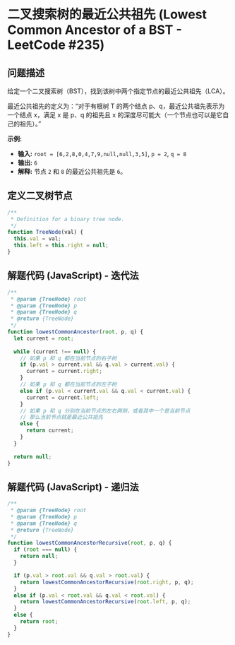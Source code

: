 # 二叉搜索树的最近公共祖先 (Lowest Common Ancestor of a BST - LeetCode #235)

## 问题描述

给定一个二叉搜索树（BST），找到该树中两个指定节点的最近公共祖先（LCA）。

最近公共祖先的定义为：“对于有根树 T 的两个结点 p、q，最近公共祖先表示为一个结点 x，满足 x 是 p、q 的祖先且 x 的深度尽可能大（一个节点也可以是它自己的祖先）。”

**示例:**

- **输入:** `root = [6,2,8,0,4,7,9,null,null,3,5]`, `p = 2`, `q = 8`
- **输出:** `6`
- **解释:** 节点 `2` 和 `8` 的最近公共祖先是 `6`。

## 定义二叉树节点

```javascript
/**
 * Definition for a binary tree node.
 */
function TreeNode(val) {
  this.val = val;
  this.left = this.right = null;
}
```

## 解题代码 (JavaScript) - 迭代法

```javascript
/**
 * @param {TreeNode} root
 * @param {TreeNode} p
 * @param {TreeNode} q
 * @return {TreeNode}
 */
function lowestCommonAncestor(root, p, q) {
  let current = root;
  
  while (current !== null) {
    // 如果 p 和 q 都在当前节点的右子树
    if (p.val > current.val && q.val > current.val) {
      current = current.right;
    } 
    // 如果 p 和 q 都在当前节点的左子树
    else if (p.val < current.val && q.val < current.val) {
      current = current.left;
    } 
    // 如果 p 和 q 分别在当前节点的左右两侧，或者其中一个是当前节点
    // 那么当前节点就是最近公共祖先
    else {
      return current;
    }
  }
  
  return null;
}
```

## 解题代码 (JavaScript) - 递归法

```javascript
/**
 * @param {TreeNode} root
 * @param {TreeNode} p
 * @param {TreeNode} q
 * @return {TreeNode}
 */
function lowestCommonAncestorRecursive(root, p, q) {
  if (root === null) {
    return null;
  }

  if (p.val > root.val && q.val > root.val) {
    return lowestCommonAncestorRecursive(root.right, p, q);
  } 
  else if (p.val < root.val && q.val < root.val) {
    return lowestCommonAncestorRecursive(root.left, p, q);
  } 
  else {
    return root;
  }
}
```
